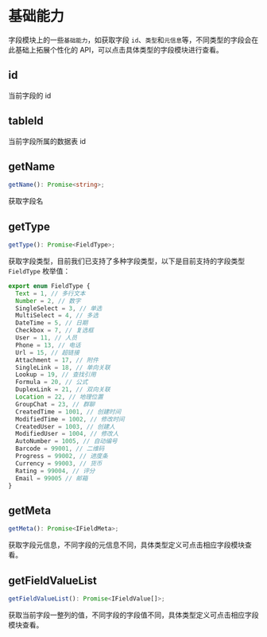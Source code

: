 # 基础能力

字段模块上的一些`基础能力`，如获取字段 `id`、`类型`和`元信息`等，不同类型的字段会在此基础上拓展个性化的 API，可以点击具体类型的字段模块进行查看。

## id
当前字段的 id

## tableId
当前字段所属的数据表 id

## getName
```typescript
getName(): Promise<string>;
```
获取字段名

## getType
```typescript
getType(): Promise<FieldType>;
```
获取字段类型，目前我们已支持了多种字段类型，以下是目前支持的字段类型 `FieldType` 枚举值：

```typescript
export enum FieldType {
  Text = 1, // 多行文本
  Number = 2, // 数字
  SingleSelect = 3, // 单选
  MultiSelect = 4, // 多选
  DateTime = 5, // 日期
  Checkbox = 7, // 复选框
  User = 11, // 人员
  Phone = 13, // 电话
  Url = 15, // 超链接
  Attachment = 17, // 附件
  SingleLink = 18, // 单向关联
  Lookup = 19, // 查找引用
  Formula = 20, // 公式
  DuplexLink = 21, // 双向关联
  Location = 22, // 地理位置
  GroupChat = 23, // 群聊
  CreatedTime = 1001, // 创建时间
  ModifiedTime = 1002, // 修改时间
  CreatedUser = 1003, // 创建人
  ModifiedUser = 1004, // 修改人
  AutoNumber = 1005, // 自动编号
  Barcode = 99001, // 二维码
  Progress = 99002, // 进度条
  Currency = 99003, // 货币
  Rating = 99004, // 评分
  Email = 99005 // 邮箱
}
```

## getMeta
```typescript
getMeta(): Promise<IFieldMeta>;
```
获取字段元信息，不同字段的元信息不同，具体类型定义可点击相应字段模块查看。

## getFieldValueList
```typescript
getFieldValueList(): Promise<IFieldValue[]>;
```
获取当前字段一整列的值，不同字段的字段值不同，具体类型定义可点击相应字段模块查看。